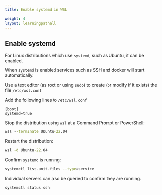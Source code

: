 ```yaml
---
title: Enable systemd in WSL

weight: 4
layout: learningpathall
---
```


## Enable systemd 

For Linux distributions which use `systemd`, such as Ubuntu, it can be enabled. 

When `systemd` is enabled services such as SSH and docker will start automatically.

Use a text editor (as root or using `sudo`) to create (or modify if it exists) the file `/etc/wsl.conf`

Add the following lines to `/etc/wsl.conf`  

```console
[boot]
systemd=true
```

Stop the distribution using `wsl` at a Command Prompt or PowerShell:

```cmd
wsl --terminate Ubuntu-22.04
```

Restart the distribution:

```cmd
wsl -d Ubuntu-22.04
```

Confirm `systemd` is running:

```bash
systemctl list-unit-files --type=service
```

Individual servers can also be queried to confirm they are running.

```bash
systemctl status ssh
```